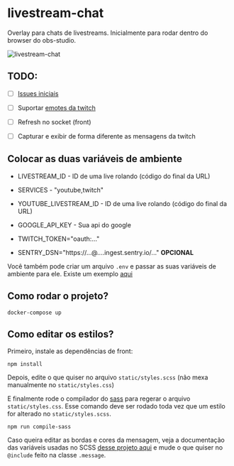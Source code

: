 # livestream-chat

Overlay para chats de livestreams. Inicialmente para rodar dentro do browser do obs-studio.

![livestream-chat](https://user-images.githubusercontent.com/1103672/162596499-ab338e0c-6301-47de-a720-08eff5c36582.gif)

## TODO:

- [ ] [Issues iniciais](https://github.com/dunossauro/livestream-chat/issues)
- [ ] Suportar [emotes da twitch](https://www.npmjs.com/package/@mkody/twitch-emoticons)
- [ ] Refresh no socket (front)
- [ ] Capturar e exibir de forma diferente as mensagens da twitch


## Colocar as duas variáveis de ambiente


- LIVESTREAM_ID - ID de uma live rolando (código do final da URL)

- SERVICES - "youtube,twitch"
- YOUTUBE_LIVESTREAM_ID - ID de uma live rolando (código do final da URL)
- GOOGLE_API_KEY - Sua api do google
- TWITCH_TOKEN="oauth:..."
- SENTRY_DSN="https://...@....ingest.sentry.io/..." **OPCIONAL**

Você também pode criar um arquivo `.env` e passar as suas variáveis de ambiente para ele. Existe um exemplo [aqui](dotenv.txt)

## Como rodar o projeto?

```shell
docker-compose up
```

## Como editar os estilos?

Primeiro, instale as dependências de front:

```shell
npm install
```

Depois, edite o que quiser no arquivo `static/styles.scss` (não mexa manualmente no `static/styles.css`)

E finalmente rode o compilador do [sass](https://sass-lang.com/) para regerar o arquivo `static/styles.css`. Esse comando deve ser rodado toda vez que um estilo for alterado no `static/styles.scss`.

```shell
npm run compile-sass
```

Caso queira editar as bordas e cores da mensagem, veja a documentação das variáveis usadas no SCSS [desse projeto aqui](https://nigelotoole.github.io/pixel-borders/) e mude o que quiser no `@include` feito na classe `.message`.
